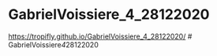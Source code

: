 ﻿# GabrielVoissiere_4_28122020
https://tropifly.github.io/GabrielVoissiere_4_28122020/
#   G a b r i e l V o i s s i e r e _ 4 _ 2 8 1 2 2 0 2 0  
 